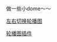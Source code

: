 做一些小dome～～

[左右切换轮播图](https://github.com/hjy0810/demo/tree/master/swiper)

[轮播图插件](https://github.com/hjy0810/demo/tree/master/swiper-plugin)

